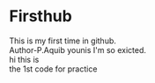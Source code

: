 # Firsthub
This is my first time in github.
<br>
Author-P.Aquib younis
I'm so exicted.
<br>
hi this is <br> the 1st code for practice